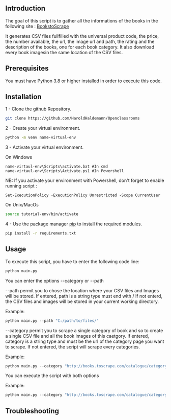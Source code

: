 
## Introduction

The goal of this script is to gather all the informations of the books in the following site : [BookstoScrape](http://books.toscrape.com/index.html)

It generates CSV files fullfilled with the universal product code, the price, the number available, the url, the image url and path, the rating and the description of the books, one for each book category.
It also download every book imagesin the same location of the CSV files.

## Prerequisites

You must have Python 3.8 or higher installed in order to execute this code.

## Installation

1 - Clone the github Repository.

```bash
git clone https://github.com/HaroldHaldemann/Openclassrooms
```

2 - Create your virtual environment.

```bash
python -m venv name-virtual-env
```

3 - Activate your virtual environment.

On Windows
```windows
name-virtaul-env\Scripts\activate.bat #In cmd
name-virtaul-env\Scripts\Activate.ps1 #In Powershell
```

NB: If you activate your environment with Powershell, don't forget to enable running script :
```windows
Set-ExecutionPolicy -ExecutionPolicy Unrestricted -Scope CurrentUser
```

On Unix/MacOs
```bash
source tutorial-env/bin/activate
```

4 - Use the package manager [pip](https://pip.pypa.io/en/stable/) to install the required modules.

```bash
pip install -r requirements.txt
```

## Usage

To execute this script, you have to enter the following code line:

```python
python main.py
```

You can enter the options --category or --path

--path permit you to chose the location where your CSV files and Images will be stored. 
If entered, path is a string type must end with /
If not enterd, the CSV files and images will be stored in your current working directory.

Example:
```python
python main.py --path "C:/path/to/files/"
```

--category permit you to scrape a single category of book and so to create a single CSV file and all the book images of this caetgory.
If entered, category is a string type and must be the url of the category page you want to scrape.
If not entered, the script will scrape every categories.

Example:
```python
python main.py --category "http://books.toscrape.com/catalogue/category/books/travel_2/index.html"
```

You can execute the script with both options

Example:
```python
python main.py --category "http://books.toscrape.com/catalogue/category/books/travel_2/index.html" --path "C:/path/to/files/"
```

## Troubleshooting